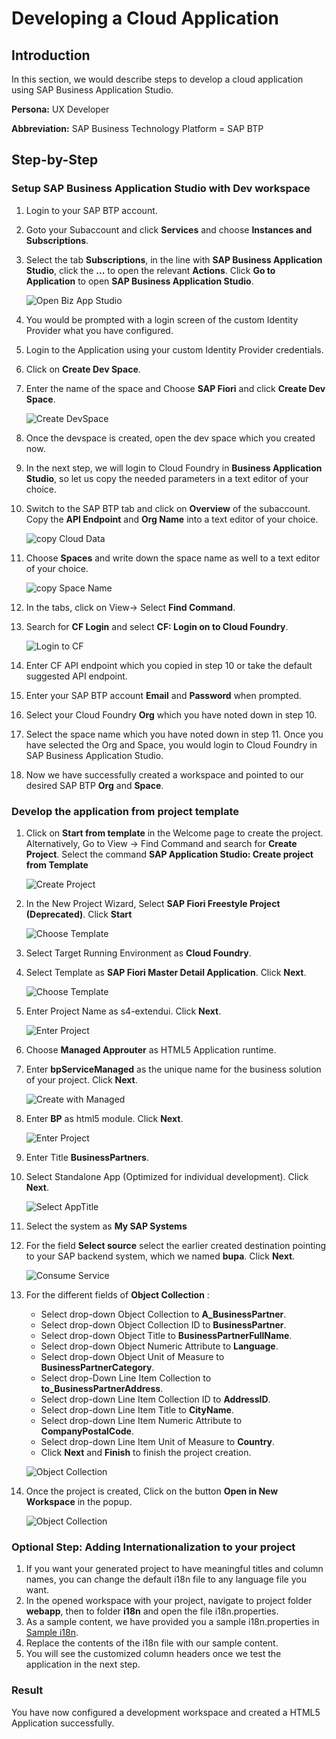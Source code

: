 # Developing a Cloud Application

## Introduction

In this section, we would describe steps to develop a cloud application using SAP Business Application Studio.

**Persona:** UX Developer

**Abbreviation:** SAP Business Technology Platform = SAP BTP

## Step-by-Step


### Setup SAP Business Application Studio with Dev workspace

1. Login to your SAP BTP account. 
2. Goto your Subaccount and click **Services** and choose **Instances and Subscriptions**. 
3. Select the tab **Subscriptions**, in the line with **SAP Business Application Studio**, click the **...** to open the relevant **Actions**. Click **Go to Application** to open **SAP Business Application Studio**.

   ![Open Biz App Studio](./images/openBizAppStudio.png)
   
4. You would be prompted with a login screen of the custom Identity Provider what you have configured.
5. Login to the Application using your custom Identity Provider credentials.
6. Click on **Create Dev Space**.
7. Enter the name of the space and Choose **SAP Fiori** and click **Create Dev Space**.

   ![Create DevSpace](./images/CreateDevSpace.png)
  
8. Once the devspace is created, open the dev space which you created now.
9. In the next step, we will login to Cloud Foundry in **Business Application Studio**, so let us copy the needed parameters in a text editor of your choice. 
10. Switch to the SAP BTP tab and click on **Overview** of the subaccount. Copy the **API Endpoint** and **Org Name** into a text editor of your choice. 

    ![copy Cloud Data](./images/copyCloudData.png)

11. Choose **Spaces** and write down the space name as well to a text editor of your choice. 

    ![copy Space Name](./images/copySpaceName.png)
 
12. In the tabs, click on View-> Select **Find Command**.
13. Search for **CF Login** and select **CF: Login on to Cloud Foundry**.

    ![Login to CF](./images/loginToCF.png)
    
14. Enter CF API endpoint which you copied in step 10 or take the default suggested API endpoint.     
15. Enter your SAP BTP account **Email** and **Password** when prompted.
16. Select your Cloud Foundry **Org** which you have noted down in step 10. 
17. Select the space name which you have noted down in step 11. Once you have selected the Org and Space, you would login to Cloud Foundry in SAP Business Application Studio.
18. Now we have successfully created a workspace and pointed to our desired SAP BTP **Org** and **Space**.

### Develop the application from project template

1. Click on **Start from template** in the Welcome page to create the project. Alternatively, Go to View -> Find Command and search for **Create Project**. Select the command **SAP Application Studio: Create project from Template**

   ![Create Project](./images/createProject.png)
    
2. In the New Project Wizard, Select **SAP Fiori Freestyle Project (Deprecated)**. Click **Start**

   ![Choose Template](./images/ChooseTemplate.png)

3. Select Target Running Environment as **Cloud Foundry**.
4. Select Template as **SAP Fiori Master Detail Application**. Click **Next**.

   ![Choose Template](./images/ChooseTemplate2.png)
   
5. Enter Project Name as s4-extendui. Click **Next**.
    
   ![Enter Project](./images/EnterProjName.png)

6. Choose **Managed Approuter** as HTML5 Application runtime.
7. Enter **bpServiceManaged** as the unique name for the business solution of your project. Click **Next**.

    ![Create with Managed](./images/CreateWithServiceManaged.png)
    
8. Enter **BP** as html5 module. Click **Next**. 

    ![Enter Project](./images/Html5Module.png)
9. Enter Title **BusinessPartners**.
10. Select Standalone App (Optimized for individual development). Click **Next**.

    ![Select AppTitle](./images/SelectAppTitle.png)
    
11. Select the system as **My SAP Systems**
12. For the field **Select source** select the earlier created destination pointing to your SAP backend system, which we named **bupa**. Click **Next**.

    ![Consume Service](./images/ConsumeService.png)
    
13. For the different fields of **Object Collection** :
     - Select drop-down Object Collection to **A_BusinessPartner**.
     - Select drop-down Object Collection ID to **BusinessPartner**.
     - Select drop-down Object Title to **BusinessPartnerFullName**.
     - Select drop-down Object Numeric Attribute to **Language**.
     - Select drop-down Object Unit of Measure to **BusinessPartnerCategory**.
     - Select drop-Down Line Item Collection to **to_BusinessPartnerAddress**.
     - Select drop-down Line Item Collection ID to **AddressID**.
     - Select drop-down Line Item Title to **CityName**.
     - Select drop-down Line Item Numeric Attribute to **CompanyPostalCode**.
     - Select drop-down Line Item Unit of Measure to **Country**.
     - Click **Next** and **Finish** to finish the project creation.

    ![Object Collection](./images/ObjectCollection.png)
    
14. Once the project is created, Click on the button **Open in New Workspace** in the popup.

    ![Object Collection](./images/OpenWorkspace.png)
    
### Optional Step: Adding Internationalization to your project

1. If you want your generated project to have meaningful titles and column names, you can change the default i18n file to any language file you want.
2. In the opened workspace with your project, navigate to project folder **webapp**, then to folder **i18n** and open the file i18n.properties.
3. As a sample content, we have provided you a sample i18n.properties in [Sample i18n](./images/i18n.properties).
4. Replace the contents of the i18n file with our sample content.
5. You will see the customized column headers once we test the application in the next step. 

### Result
You have now configured a development workspace and created a HTML5 Application successfully.
